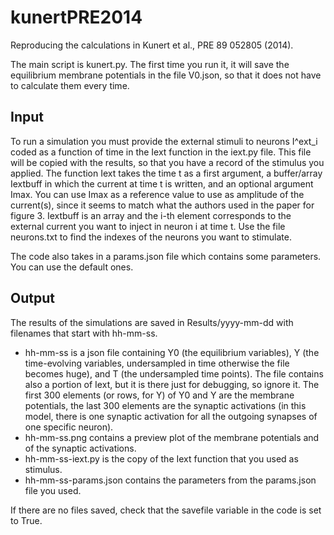 # kunertPRE2014
Reproducing the calculations in Kunert et al., PRE 89 052805 (2014).

The main script is kunert.py. The first time you run it, it will save the equilibrium membrane potentials in the file V0.json, so that it does not have to calculate them every time.

## Input
To run a simulation you must provide the external stimuli to neurons I^ext_i coded as a function of time in the Iext function in the iext.py file. This file will be copied with the results, so that you have a record of the stimulus you applied.
The function Iext takes the time t as a first argument, a buffer/array Iextbuff in which the current at time t is written, and an optional argument Imax. You can use Imax as a reference value to use as amplitude of the current(s), since it seems to match what the authors used in the paper for figure 3. Iextbuff is an array and the i-th element corresponds to the external current you want to inject in neuron i at time t. Use the file neurons.txt to find the indexes of the neurons you want to stimulate.

The code also takes in a params.json file which contains some parameters. You can use the default ones.

## Output
The results of the simulations are saved in Results/yyyy-mm-dd with filenames that start with hh-mm-ss.
- hh-mm-ss is a json file containing Y0 (the equilibrium variables), Y (the time-evolving variables, undersampled in time otherwise the file becomes huge), and T (the undersampled time points). The file contains also a portion of Iext, but it is there just for debugging, so ignore it. The first 300 elements (or rows, for Y) of Y0 and Y are the membrane potentials, the last 300 elements are the synaptic activations (in this model, there is one synaptic activation for all the outgoing synapses of one specific neuron).
- hh-mm-ss.png contains a preview plot of the membrane potentials and of the synaptic activations.
- hh-mm-ss-iext.py is the copy of the Iext function that you used as stimulus.
- hh-mm-ss-params.json contains the parameters from the params.json file you used.

If there are no files saved, check that the savefile variable in the code is set to True.
